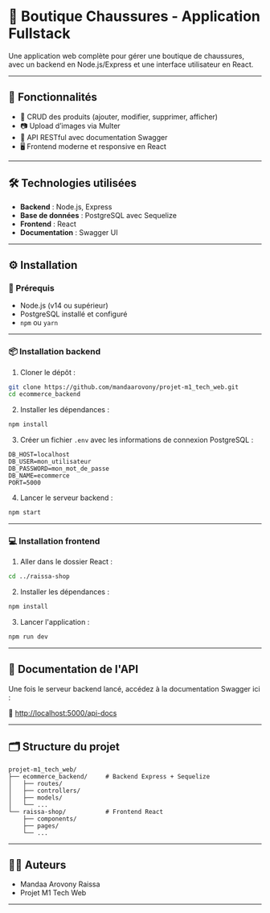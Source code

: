 # 👟 Boutique Chaussures - Application Fullstack

Une application web complète pour gérer une boutique de chaussures, avec un backend en Node.js/Express et une interface utilisateur en React.

---

## 🚀 Fonctionnalités

- 🔄 CRUD des produits (ajouter, modifier, supprimer, afficher)
- 📷 Upload d’images via Multer
- 📡 API RESTful avec documentation Swagger
- 🖥️ Frontend moderne et responsive en React

---

## 🛠️ Technologies utilisées

- **Backend** : Node.js, Express
- **Base de données** : PostgreSQL avec Sequelize
- **Frontend** : React
- **Documentation** : Swagger UI

---

## ⚙️ Installation

### 🔧 Prérequis

- Node.js (v14 ou supérieur)
- PostgreSQL installé et configuré
- `npm` ou `yarn`

---

### 📦 Installation backend

1. Cloner le dépôt :

```bash
git clone https://github.com/mandaarovony/projet-m1_tech_web.git
cd ecommerce_backend
```

2. Installer les dépendances :

```bash
npm install
```

3. Créer un fichier `.env` avec les informations de connexion PostgreSQL :

```env
DB_HOST=localhost
DB_USER=mon_utilisateur
DB_PASSWORD=mon_mot_de_passe
DB_NAME=ecommerce
PORT=5000
```

4. Lancer le serveur backend :

```bash
npm start
```

---

### 💻 Installation frontend

1. Aller dans le dossier React :

```bash
cd ../raissa-shop
```

2. Installer les dépendances :

```bash
npm install
```

3. Lancer l'application :

```bash
npm run dev
```

---

## 📘 Documentation de l'API

Une fois le serveur backend lancé, accédez à la documentation Swagger ici :

🔗 [http://localhost:5000/api-docs](http://localhost:5000/api-docs)

---

## 🗂 Structure du projet

```
projet-m1_tech_web/
├── ecommerce_backend/     # Backend Express + Sequelize
│   ├── routes/
│   ├── controllers/
│   ├── models/
│   └── ...
└── raissa-shop/           # Frontend React
    ├── components/
    ├── pages/
    └── ...
```

---

## 🙋‍♀️ Auteurs

- Mandaa Arovony Raissa
- Projet M1 Tech Web 

---

